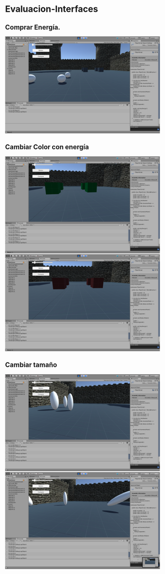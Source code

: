 # Evaluacion-Interfaces

## Comprar Energía. 
![](Docs/comprar.png)

## Cambiar Color con energía
![](Docs/colorVerde.png)
![](Docs/colorRojo.png)

## Cambiar tamaño
![](Docs/imageOne.png)
![](Docs/imageTwo.png)
